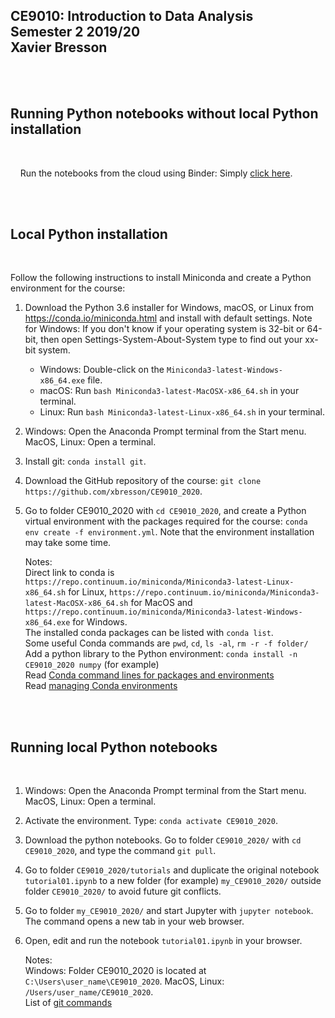 

## CE9010: Introduction to Data Analysis <br> Semester 2 2019/20 <br> Xavier Bresson
   

<br>
<br>

## Running Python notebooks without local Python installation
<br>

&nbsp;&nbsp;&nbsp; Run the notebooks from the cloud using Binder: Simply [click here].

[Click here]: https://mybinder.org/v2/gh/xbresson/CE9010_2020/master





<br>
<br>

## Local Python installation
<br>

Follow the following instructions to install Miniconda and create a Python environment for the course:

1. Download the Python 3.6 installer for Windows, macOS, or Linux from <https://conda.io/miniconda.html> and install with default settings. Note for Windows: If you don't know if your operating system is 32-bit or 64-bit, then open Settings-System-About-System type to find out your xx-bit system.
   * Windows: Double-click on the `Miniconda3-latest-Windows-x86_64.exe` file. 
   * macOS: Run `bash Miniconda3-latest-MacOSX-x86_64.sh` in your terminal.
   * Linux: Run `bash Miniconda3-latest-Linux-x86_64.sh` in your terminal.
1. Windows: Open the Anaconda Prompt terminal from the Start menu. MacOS, Linux: Open a terminal.
1. Install git: `conda install git`.
1. Download the GitHub repository of the course: `git clone https://github.com/xbresson/CE9010_2020`.
1. Go to folder CE9010_2020 with `cd CE9010_2020`, and create a Python virtual environment with the packages required for the course: `conda env create -f environment.yml`. Note that the environment installation may take some time.  



   Notes: <br>
      Direct link to conda is `https://repo.continuum.io/miniconda/Miniconda3-latest-Linux-x86_64.sh` for Linux, `https://repo.continuum.io/miniconda/Miniconda3-latest-MacOSX-x86_64.sh` for MacOS and `https://repo.continuum.io/miniconda/Miniconda3-latest-Windows-x86_64.exe` for Windows. <br>
      The installed conda packages can be listed with `conda list`.<br>
      Some useful Conda commands are `pwd`, `cd`, `ls -al`, `rm -r -f folder/`<br>
      Add a python library to the Python environment: `conda install -n CE9010_2020 numpy` (for example)<br>
      Read [Conda command lines for packages and environments]<br>
      Read [managing Conda environments]

[managing Conda environments]: conda/conda_environments.pdf

[Conda command lines for packages and environments]: conda/conda_cheatsheet.pdf





<br> 
<br> 

## Running local Python notebooks 
<br>


1. Windows: Open the Anaconda Prompt terminal from the Start menu. MacOS, Linux: Open a terminal.
1. Activate the environment. Type: `conda activate CE9010_2020`.
1. Download the python notebooks. Go to folder `CE9010_2020/` with `cd CE9010_2020`, and type the command `git pull`. 
1. Go to folder `CE9010_2020/tutorials` and duplicate the original notebook `tutorial01.ipynb` to a new folder (for example) `my_CE9010_2020/` outside folder `CE9010_2020/` to avoid future git conflicts.
1. Go to folder `my_CE9010_2020/` and start Jupyter with `jupyter notebook`. The command opens a new tab in your web browser.
1. Open, edit and run the notebook `tutorial01.ipynb` in your browser.



	Notes: <br> 
      Windows: Folder CE9010_2020 is located at `C:\Users\user_name\CE9010_2020`. MacOS, Linux: `/Users/user_name/CE9010_2020`.<br>
      List of [git commands]<br>

[git commands]: git/git_commands.pdf









[git]: https://git-scm.com
[python]: https://www.python.org
[scipy]: https://www.scipy.org
[anaconda]: https://anaconda.org
[miniconda]: https://conda.io/miniconda.html
[conda]: https://conda.io
[conda-forge]: https://conda-forge.org


<br>
<br>
<br>
<br>
<br>
<br>



